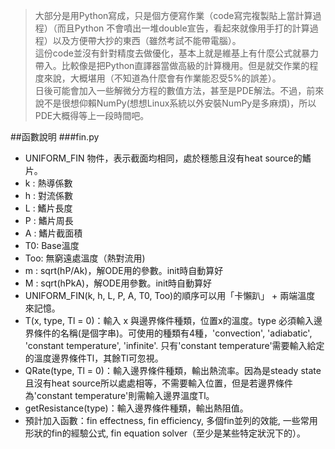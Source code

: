 >大部分是用Python寫成，只是個方便寫作業（code寫完複製貼上當計算過程）（而且Python 不會噴出一堆double宣告，看起來就像用手打的計算過程）以及方便帶大抄的東西（雖然考試不能帶電腦）。<br/>
>這份code並沒有針對精度去做優化，基本上就是維基上有什麼公式就暴力帶入。比較像是把Python直譯器當做高級的計算機用。但是就交作業的程度來說，大概堪用（不知道為什麼會有作業能忍受5%的誤差）。<br/>
>日後可能會加入一些解微分方程的數值方法，甚至是PDE解法。不過，前來說不是很想仰賴NumPy(想想Linux系統以外安裝NumPy是多麻煩)，所以PDE大概得等上一段時間吧。<br/>

##函數說明
###fin.py
* UNIFORM_FIN 物件，表示截面均相同，處於穩態且沒有heat source的鰭片。
* k : 熱導係數
* h : 對流係數
* L : 鰭片長度
* P : 鰭片周長
* A : 鰭片截面積
* T0: Base溫度
* Too: 無窮遠處溫度（熱對流用)
* m : sqrt(hP/Ak)，解ODE用的參數。init時自動算好
* M : sqrt(hPkA)，解ODE用參數。init時自動算好
* UNIFORM_FIN(k, h, L, P, A, T0, Too)的順序可以用「卡懶趴」 + 兩端溫度 來記憶。
* T(x, type, Tl = 0)：輸入 x 與邊界條件種類，位置x的溫度。type 必須輸入邊界條件的名稱(是個字串)。可使用的種類有4種，'convection', 'adiabatic', 'constant temperature', 'infinite'. 只有'constant temperature'需要輸入給定的溫度邊界條件Tl，其餘Tl可忽視。
* QRate(type, Tl = 0)：輸入邊界條件種類，輸出熱流率。因為是steady state且沒有heat source所以處處相等，不需要輸入位置，但是若邊界條件為'constant temperature'則需輸入邊界溫度Tl。
* getResistance(type)：輸入邊界條件種類，輸出熱阻值。
* 預計加入函數：fin effectness, fin efficiency, 多個fin並列的效能, 一些常用形狀的fin的經驗公式, fin equation solver（至少是某些特定狀況下的）。

